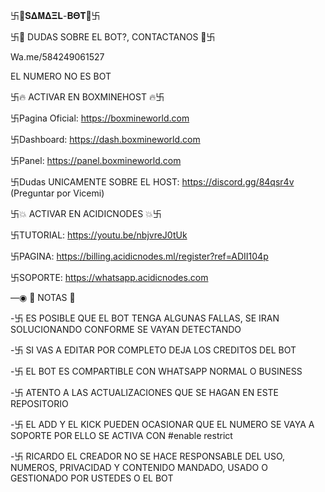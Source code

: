 卐🧿𝐒𝚫𝐌𝚫𝚵𝐋-𝚩𝚯𝐓🧿卐

卐👑 DUDAS SOBRE EL BOT?, CONTACTANOS 👑卐

Wa.me/584249061527

EL NUMERO NO ES BOT

卐🔥 ACTIVAR EN BOXMINEHOST 🔥卐

卐Pagina Oficial: https://boxmineworld.com

卐Dashboard: https://dash.boxmineworld.com

卐Panel: https://panel.boxmineworld.com

卐Dudas UNICAMENTE SOBRE EL HOST: https://discord.gg/84qsr4v (Preguntar por Vicemi)

卐💥 ACTIVAR EN ACIDICNODES 💥卐

卐TUTORIAL: https://youtu.be/nbjvreJ0tUk

卐PAGINA: https://billing.acidicnodes.ml/register?ref=ADII104p

卐SOPORTE: https://whatsapp.acidicnodes.com

—◉ 📝 NOTAS 📝

-卐 ES POSIBLE QUE EL BOT TENGA ALGUNAS FALLAS, SE IRAN SOLUCIONANDO CONFORME SE VAYAN DETECTANDO

-卐 SI VAS A EDITAR POR COMPLETO DEJA LOS CREDITOS DEL BOT 

-卐 EL BOT ES COMPARTIBLE CON WHATSAPP NORMAL O BUSINESS

-卐 ATENTO A LAS ACTUALIZACIONES QUE SE HAGAN EN ESTE REPOSITORIO

-卐 EL ADD Y EL KICK PUEDEN OCASIONAR QUE EL NUMERO SE VAYA A SOPORTE POR ELLO SE ACTIVA CON #enable restrict 

-卐 RICARDO EL CREADOR NO SE HACE RESPONSABLE DEL USO, NUMEROS, PRIVACIDAD Y CONTENIDO MANDADO, USADO O GESTIONADO POR USTEDES O EL BOT

